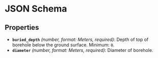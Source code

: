 # JSON Schema

## Properties

- **`buried_depth`** *(number, format: Meters, required)*: Depth of top of borehole below the ground surface. Minimum: `0`.
- **`diameter`** *(number, format: Meters, required)*: Diameter of borehole.
